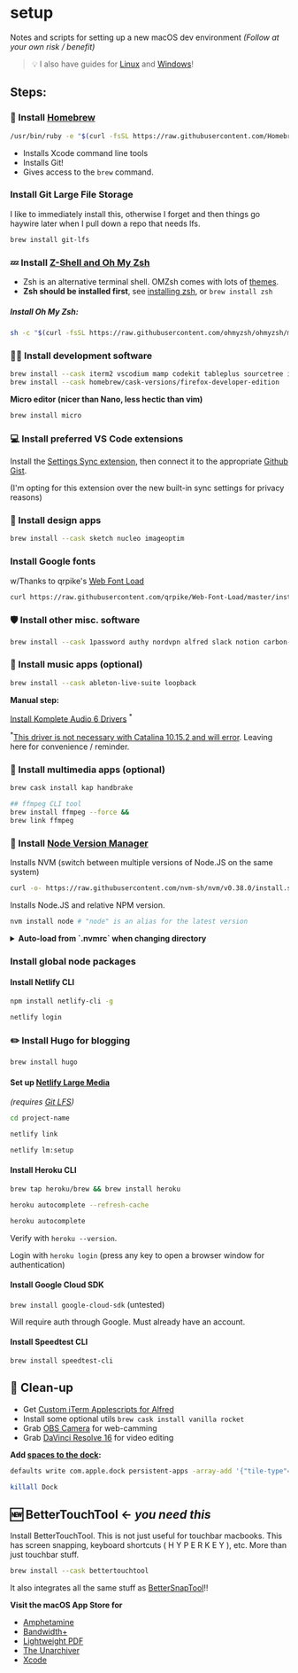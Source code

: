 # setup

Notes and scripts for setting up a new macOS dev environment _(Follow at your own risk / benefit)_

> 💡 I also have guides for [Linux](https://github.com/miclgael/setup-linux) and [Windows](https://github.com/miclgael/setup-win)!

## Steps:

### 🍻 Install [Homebrew](https://brew.sh/)

```bash
/usr/bin/ruby -e "$(curl -fsSL https://raw.githubusercontent.com/Homebrew/install/master/install)"
```

- Installs Xcode command line tools
- Installs Git!
- Gives access to the `brew` command.

### Install Git Large File Storage

I like to immediately install this, otherwise I forget and then things go haywire later when I pull down a repo that needs lfs.

```bash
brew install git-lfs
```

### 💤 Install [Z-Shell and Oh My Zsh](https://github.com/ohmyzsh/ohmyzsh)

- Zsh is an alternative terminal shell. OMZsh comes with lots of [themes](https://github.com/ohmyzsh/ohmyzsh#themes).
- **Zsh should be installed first**, see [installing zsh](https://github.com/ohmyzsh/ohmyzsh/wiki/Installing-ZSH), or `brew install zsh`

##### Install Oh My Zsh:

```bash
sh -c "$(curl -fsSL https://raw.githubusercontent.com/ohmyzsh/ohmyzsh/master/tools/install.sh)"
```

### 👩‍💻 Install development software

```bash
brew install --cask iterm2 vscodium mamp codekit tableplus sourcetree insomnia docker && \
brew install --cask homebrew/cask-versions/firefox-developer-edition
```

**Micro editor (nicer than Nano, less hectic than vim)**

```bash
brew install micro
```

### 💻 Install preferred VS Code extensions

Install the [Settings Sync extension](https://marketplace.visualstudio.com/items?itemName=Shan.code-settings-sync), then connect it to the appropriate [Github Gist](https://gist.github.com/miclgael/79b65d3420f95a943eb9bf94be1399c5).

(I'm opting for this extension over the new built-in sync settings for privacy reasons)

### 🎨 Install design apps

```bash
brew install --cask sketch nucleo imageoptim
```

### Install Google fonts

w/Thanks to qrpike's [Web Font Load](https://github.com/qrpike/Web-Font-Load)

```bash
curl https://raw.githubusercontent.com/qrpike/Web-Font-Load/master/install.sh | bash
```

### 🛡 Install other misc. software

```bash
brew install --cask 1password authy nordvpn alfred slack notion carbon-copy-cloner dropbox
```

### 🎹 Install music apps (optional)

```bash
brew install --cask ableton-live-suite loopback
```

**Manual step:**

[Install Komplete Audio 6 Drivers](https://www.native-instruments.com/en/support/downloads/drivers-other-files/) <sup>\*</sup>

<sup>\*</sup>[This driver is not necessary with Catalina 10.15.2 and will error](https://support.native-instruments.com/hc/en-us/community/posts/360008523278/comments/360001197857). Leaving here for convenience / reminder.

### 📼 Install multimedia apps (optional)

```bash
brew cask install kap handbrake

## ffmpeg CLI tool
brew install ffmpeg --force &&
brew link ffmpeg
```

### 💚 Install [Node Version Manager](https://github.com/nvm-sh/nvm)

Installs NVM (switch between multiple versions of Node.JS on the same system)

```bash
curl -o- https://raw.githubusercontent.com/nvm-sh/nvm/v0.38.0/install.sh | bash
```

Installs Node.JS <version> and relative NPM version.

```bash
nvm install node # "node" is an alias for the latest version
```

<details>
<summary><strong>Auto-load from `.nvmrc` when changing directory</strong></summary>

```zsh
# place this after nvm initialization!
autoload -U add-zsh-hook
load-nvmrc() {
  local node_version="$(nvm version)"
  local nvmrc_path="$(nvm_find_nvmrc)"

  if [ -n "$nvmrc_path" ]; then
    local nvmrc_node_version=$(nvm version "$(cat "${nvmrc_path}")")

    if [ "$nvmrc_node_version" = "N/A" ]; then
      nvm install
    elif [ "$nvmrc_node_version" != "$node_version" ]; then
      nvm use
    fi
  elif [ "$node_version" != "$(nvm version default)" ]; then
    echo "Reverting to nvm default version"
    nvm use default
  fi
}
add-zsh-hook chpwd load-nvmrc
load-nvmrc
```

[credit :)](https://github.com/nvm-sh/nvm#zsh)

</details>


### Install global node packages

#### Install Netlify CLI

```bash
npm install netlify-cli -g

netlify login
```

### ✏️ Install Hugo for blogging

```bash
brew install hugo
```

#### Set up [Netlify Large Media](https://docs.netlify.com/large-media/setup/)

_(requires [Git LFS](#install-git-large-file-storage))_

```bash
cd project-name

netlify link

netlify lm:setup
```

#### Install Heroku CLI

```bash
brew tap heroku/brew && brew install heroku

heroku autocomplete --refresh-cache

heroku autocomplete
```

Verify with `heroku --version`.

Login with `heroku login` (press any key to open a browser window for authentication)

#### Install Google Cloud SDK

`brew install google-cloud-sdk` (untested)

Will require auth through Google. Must already have an account.

#### Install Speedtest CLI

`brew install speedtest-cli`

## 🧼 Clean-up

- Get [Custom iTerm Applescripts for Alfred](https://github.com/stuartcryan/custom-iterm-applescripts-for-alfred)
- Install some optional utils `brew cask install vanilla rocket`
- Grab [OBS Camera](https://obs.camera/docs/getting-started/ios-camera-plugin-usb/) for web-camming
- Grab [DaVinci Resolve 16](https://www.blackmagicdesign.com/products/davinciresolve/) for video editing

**Add [spaces to the dock](https://css-tricks.com/snippets/html/add-spaces-to-dock-in-os-x/):**

```bash
defaults write com.apple.dock persistent-apps -array-add '{"tile-type"="spacer-tile";}'

killall Dock
```

## 🆕 BetterTouchTool <- _you need this_

Install BetterTouchTool. This is not just useful for touchbar macbooks. This has screen snapping, keyboard shortcuts ( H Y P E R K E Y ), etc. More than just touchbar stuff.

```bash
brew install --cask bettertouchtool
```

It also integrates all the same stuff as [BetterSnapTool](https://apps.apple.com/au/app/bettersnaptool/id417375580?mt=12)!!

**Visit the macOS App Store for**

- [Amphetamine](https://apps.apple.com/au/app/amphetamine/id937984704?mt=12)
- [Bandwidth+](https://apps.apple.com/au/app/bandwidth/id490461369?mt=12)
- [Lightweight PDF](https://apps.apple.com/au/app/lightweight-pdf/id1450640351?mt=12)
- [The Unarchiver](https://apps.apple.com/au/app/the-unarchiver/id425424353?mt=12)
- [Xcode](https://apps.apple.com/au/app/xcode/id497799835?mt=12)
